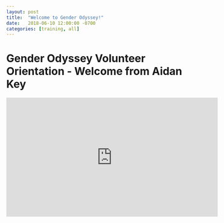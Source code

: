 ```yaml
---
layout: post
title:  "Welcome to Gender Odyssey!"
date:   2018-06-10 12:00:00 -0700
categories: [training, all]
---
```

# Gender Odyssey Volunteer Orientation - Welcome from Aidan Key

<iframe width="560" height="315" src="https://www.youtube.com/embed/3RJPwl56KoU?rel=0" frameborder="0" allow="autoplay; encrypted-media" allowfullscreen></iframe>
